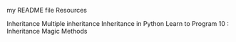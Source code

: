 my README file
Resources

Inheritance
Multiple inheritance
Inheritance in Python
Learn to Program 10 : Inheritance Magic Methods
